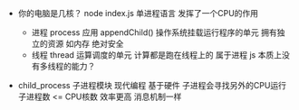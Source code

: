 - 你的电脑是几核？
  node index.js 单进程语言
  发挥了一个CPU的作用
  - 进程 process
    应用 appendChild()
    操作系统挂载运行程序的单元
    拥有独立的资源 如内存 绝对安全
  - 线程 thread
    运算调度的单元 计算都是跑在线程上的 属于进程
    js 本质上没有多线程的能力？

- child_process 子进程模块
  现代编程 基于硬件 
  子进程会寻找另外的CPU运行
  子进程数  <= CPU核数
  效率更高 消息机制一样